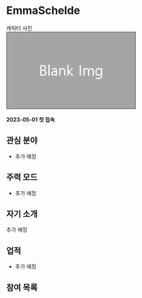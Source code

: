 # EmmaSchelde

캐릭터 사진  
![캐릭터](../../asset/blank_img.jpg)

**2023-05-01 첫 접속**

## 관심 분야

- 추가 예정

## 주력 모드

- 추가 예정

## 자기 소개

추가 예정

## 업적

- 추가 예정

## 참여 목록

<!-- player_desc_dest_open -->
<!-- player_desc_dest_close -->